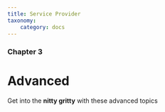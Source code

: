 ```yaml
---
title: Service Provider
taxonomy:
    category: docs
---
```


### Chapter 3

# Advanced

Get into the **nitty gritty** with these advanced topics
